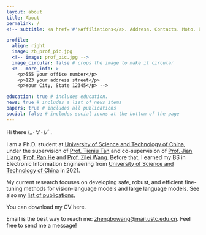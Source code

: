 ```yaml
---
layout: about
title: About
permalink: /
<!-- subtitle: <a href='#'>Affiliations</a>. Address. Contacts. Moto. Etc. -->

profile:
  align: right
  image: zb_prof_pic.jpg
  <!-- image: prof_pic.jpg -->
  image_circular: false # crops the image to make it circular
  <!-- more_info: >
    <p>555 your office number</p>
    <p>123 your address street</p>
    <p>Your City, State 12345</p> -->

education: true # includes education.
news: true # includes a list of news items
papers: true # includes all publications
social: false # includes social icons at the bottom of the page
---
```


Hi there (｡･∀･)ﾉﾞ. 

I am a Ph.D. student at [University of Science and Technology of China](https://www.ustc.edu.cn/), under the supervision of [Prof. Tieniu Tan](https://scholar.google.com/citations?user=W-FGd_UAAAAJ&hl=en&oi=ao) and co-supervision of [Prof. Jian Liang](https://liangjian.xyz/), [Prof. Ran He](https://rhe-web.github.io/) and [Prof. Zilei Wang](http://staff.ustc.edu.cn/~zlwang/index_en.html). Before that, I earned my BS in Electronic Information Engineering from [University of Science and Technology of China](https://www.ustc.edu.cn/) in 2021.

My current research focuses on developing safe, robust, and efficient fine-tuning methods for vision-language models and large language models. See also my <a href="{{ '/publications/' | relative_url }}"> list of publications. </a>

You can download my CV here.

Email is the best way to reach me: <a href="mailto:zhengbowang@mail.ustc.edu.cn">zhengbowang@mail.ustc.edu.cn</a>. Feel free to send me a message!
